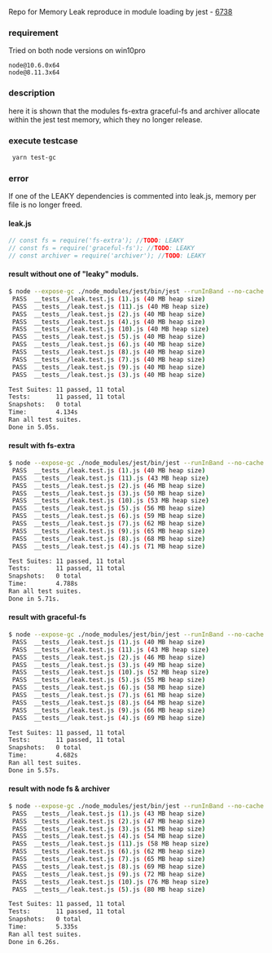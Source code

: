 Repo for Memory Leak reproduce in module loading by jest - [6738](https://github.com/facebook/jest/issues/6738)

### requirement
Tried on both node versions on win10pro
```
node@10.6.0x64
node@8.11.3x64
```

### description
here it is shown that the modules fs-extra graceful-fs and archiver allocate within the jest test memory, which they no longer release.

### execute testcase
```bash
 yarn test-gc
```

### error
If one of the LEAKY dependencies is commented into leak.js, memory per file is no longer freed.

#### leak.js
```js
// const fs = require('fs-extra'); //TODO: LEAKY
// const fs = require('graceful-fs'); //TODO: LEAKY
// const archiver = require('archiver'); //TODO: LEAKY
```

#### result without one of "leaky" moduls. 
```bash
$ node --expose-gc ./node_modules/jest/bin/jest --runInBand --no-cache --logHeapUsage
 PASS  __tests__/leak.test.js (1).js (40 MB heap size)
 PASS  __tests__/leak.test.js (11).js (40 MB heap size)
 PASS  __tests__/leak.test.js (2).js (40 MB heap size)
 PASS  __tests__/leak.test.js (4).js (40 MB heap size)
 PASS  __tests__/leak.test.js (10).js (40 MB heap size)
 PASS  __tests__/leak.test.js (5).js (40 MB heap size)
 PASS  __tests__/leak.test.js (6).js (40 MB heap size)
 PASS  __tests__/leak.test.js (8).js (40 MB heap size)
 PASS  __tests__/leak.test.js (7).js (40 MB heap size)
 PASS  __tests__/leak.test.js (9).js (40 MB heap size)
 PASS  __tests__/leak.test.js (3).js (40 MB heap size)

Test Suites: 11 passed, 11 total
Tests:       11 passed, 11 total
Snapshots:   0 total
Time:        4.134s
Ran all test suites.
Done in 5.05s.
```

#### result with fs-extra
```bash
$ node --expose-gc ./node_modules/jest/bin/jest --runInBand --no-cache --logHeapUsage
 PASS  __tests__/leak.test.js (1).js (40 MB heap size)
 PASS  __tests__/leak.test.js (11).js (43 MB heap size)
 PASS  __tests__/leak.test.js (2).js (46 MB heap size)
 PASS  __tests__/leak.test.js (3).js (50 MB heap size)
 PASS  __tests__/leak.test.js (10).js (53 MB heap size)
 PASS  __tests__/leak.test.js (5).js (56 MB heap size)
 PASS  __tests__/leak.test.js (6).js (59 MB heap size)
 PASS  __tests__/leak.test.js (7).js (62 MB heap size)
 PASS  __tests__/leak.test.js (9).js (65 MB heap size)
 PASS  __tests__/leak.test.js (8).js (68 MB heap size)
 PASS  __tests__/leak.test.js (4).js (71 MB heap size)

Test Suites: 11 passed, 11 total
Tests:       11 passed, 11 total
Snapshots:   0 total
Time:        4.788s
Ran all test suites.
Done in 5.71s.
```

#### result with graceful-fs
```bash
$ node --expose-gc ./node_modules/jest/bin/jest --runInBand --no-cache --logHeapUsage
 PASS  __tests__/leak.test.js (1).js (40 MB heap size)
 PASS  __tests__/leak.test.js (11).js (43 MB heap size)
 PASS  __tests__/leak.test.js (2).js (46 MB heap size)
 PASS  __tests__/leak.test.js (3).js (49 MB heap size)
 PASS  __tests__/leak.test.js (10).js (52 MB heap size)
 PASS  __tests__/leak.test.js (5).js (55 MB heap size)
 PASS  __tests__/leak.test.js (6).js (58 MB heap size)
 PASS  __tests__/leak.test.js (7).js (61 MB heap size)
 PASS  __tests__/leak.test.js (8).js (64 MB heap size)
 PASS  __tests__/leak.test.js (9).js (66 MB heap size)
 PASS  __tests__/leak.test.js (4).js (69 MB heap size)

Test Suites: 11 passed, 11 total
Tests:       11 passed, 11 total
Snapshots:   0 total
Time:        4.682s
Ran all test suites.
Done in 5.57s.
```
#### result with node fs & archiver
```bash
$ node --expose-gc ./node_modules/jest/bin/jest --runInBand --no-cache --logHeapUsage
 PASS  __tests__/leak.test.js (1).js (43 MB heap size)
 PASS  __tests__/leak.test.js (2).js (47 MB heap size)
 PASS  __tests__/leak.test.js (3).js (51 MB heap size)
 PASS  __tests__/leak.test.js (4).js (54 MB heap size)
 PASS  __tests__/leak.test.js (11).js (58 MB heap size)
 PASS  __tests__/leak.test.js (6).js (62 MB heap size)
 PASS  __tests__/leak.test.js (7).js (65 MB heap size)
 PASS  __tests__/leak.test.js (8).js (69 MB heap size)
 PASS  __tests__/leak.test.js (9).js (72 MB heap size)
 PASS  __tests__/leak.test.js (10).js (76 MB heap size)
 PASS  __tests__/leak.test.js (5).js (80 MB heap size)

Test Suites: 11 passed, 11 total
Tests:       11 passed, 11 total
Snapshots:   0 total
Time:        5.335s
Ran all test suites.
Done in 6.26s.
```


